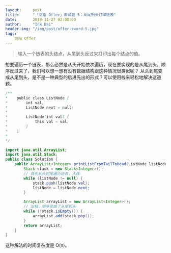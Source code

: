 ```yaml
---
layout:     post
title:      "「剑指 Offer」面试题 5：从尾到头打印链表"
date:       2018-11-27 02:00:00
author:     "Ink Bai"
header-img: "/img/post/offer-sword-5.jpg"
tags:
    剑指 Offer
---
```


> 输入一个链表的头结点，从尾到头反过来打印出每个结点的值。

想要遍历一个链表，那么必然是从头开始依次遍历，现在要实现的是从尾到头，顺序反过来了，我们可以想一想有没有数据结构跟这种情况很类似呢？
从头到尾变成从尾到头，是不是一种典型的后进先出的形式？可以使用栈来轻松地解决这道题。

```java
/**
*    public class ListNode {
*        int val;
*        ListNode next = null;
*
*        ListNode(int val) {
*            this.val = val;
*        }
*    }
*
*/

import java.util.ArrayList;
import java.util.Stack;
public class Solution {
    public ArrayList<Integer> printListFromTailToHead(ListNode listNode) {
        Stack stack = new Stack<Integer>();
        // 首先从头到尾遍历链表，入栈
        while (listNode != null) {
            stack.push(listNode.val);
            listNode = listNode.next;
        }

        ArrayList arrayList = new ArrayList<Integer>();
        // 出栈，顺序变成了从尾到头
        while (!stack.isEmpty()) {
            arrayList.add(stack.pop());
        }
        return arrayList;
    }
}
```

这种解法的时间复杂度是 O(n)。
